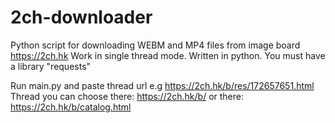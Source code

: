 # 2ch-downloader
Python script for downloading WEBM and MP4 files from image board https://2ch.hk
Work in single thread mode. Written in python. You must have a library "requests"

Run main.py and paste thread url e.g https://2ch.hk/b/res/172657651.html
Thread you can choose there: https://2ch.hk/b/
or there: https://2ch.hk/b/catalog.html


